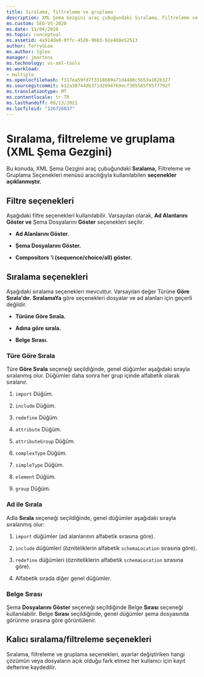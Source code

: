 ```yaml
---
title: Sıralama, filtreleme ve gruplama
description: XML Şema Gezgini araç çubuğundaki Sıralama, Filtreleme ve Gruplama Seçenekleri menüsünden kullanılabilen seçenekler hakkında bilgi öğrenin.
ms.custom: SEO-VS-2020
ms.date: 11/04/2016
ms.topic: conceptual
ms.assetid: 4a914de0-9ffc-4526-9603-92e460e52513
author: TerryGLee
ms.author: tglee
manager: jmartens
ms.technology: vs-xml-tools
ms.workload:
- multiple
ms.openlocfilehash: f317ea59fd7f3318669a71d4480c5b53a182b327
ms.sourcegitcommit: b12a38744db371d2894769ecf305585f9577792f
ms.translationtype: MT
ms.contentlocale: tr-TR
ms.lasthandoff: 09/13/2021
ms.locfileid: "126726037"
---
```

# <a name="sorting-filtering-and-grouping-xml-schema-explorer"></a>Sıralama, filtreleme ve gruplama (XML Şema Gezgini)

Bu konuda, XML Şema Gezgini araç çubuğundaki **Sıralama,** Filtreleme ve Gruplama Seçenekleri menüsü aracılığıyla kullanılabilen **seçenekler açıklanmıştır.**

## <a name="filter-options"></a>Filtre seçenekleri

Aşağıdaki filtre seçenekleri kullanılabilir. Varsayılan olarak, **Ad Alanlarını Göster ve** Şema Dosyalarını **Göster** seçenekleri seçilir.

- **Ad Alanlarını Göster.**

- **Şema Dosyalarını Göster.**

- **Compositors 'i (sequence/choice/all) göster.**

## <a name="sorting-options"></a>Sıralama seçenekleri

Aşağıdaki sıralama seçenekleri mevcuttur. Varsayılan değer Türüne **Göre Sırala'dır.** **SıralamaYa** göre seçenekleri dosyalar ve ad alanları için geçerli değildir.

- **Türüne Göre Sırala.**

- **Adına göre sırala.**

- **Belge Sırası.**

### <a name="sort-by-type"></a>Türe Göre Sırala

Türe **Göre Sırala** seçeneği seçildiğinde, genel düğümler aşağıdaki sırayla sıralanmış olur. Düğümler daha sonra her grup içinde alfabetik olarak sıralanır.

1. `import` Düğüm.

2. `include` Düğüm.

3. `redefine` Düğüm.

4. `attribute` Düğüm.

5. `attributeGroup` Düğüm.

6. `complexType` Düğüm.

7. `simpleType` Düğüm.

8. `element` Düğüm.

9. `group` Düğüm.

### <a name="sort-by-name"></a>Ad ile Sırala

Adla **Sırala** seçeneği seçildiğinde, genel düğümler aşağıdaki sırayla sıralanmış olur:

1. `import` düğümler (ad alanlarının alfabetik sırasına göre).

2. `include` düğümleri (özniteliklerin alfabetik `schemaLocation` sırasına göre).

3. `redefine` düğümleri (özniteliklerin alfabetik `schemaLocation` sırasına göre).

4. Alfabetik sırada diğer genel düğümler.

### <a name="document-order"></a>Belge Sırası

Şema **Dosyalarını Göster** seçeneği seçildiğinde Belge **Sırası** seçeneği kullanılabilir. Belge **Sırası** seçildiğinde, genel düğümler şema dosyasında görünme sırasına göre görüntülenir.

## <a name="persisting-sortfilter-options"></a>Kalıcı sıralama/filtreleme seçenekleri

Sıralama, filtreleme ve gruplama seçenekleri, ayarlar değiştiriken hangi çözümün veya dosyaların açık olduğu fark etmez her kullanıcı için kayıt defterine kaydedilir.

